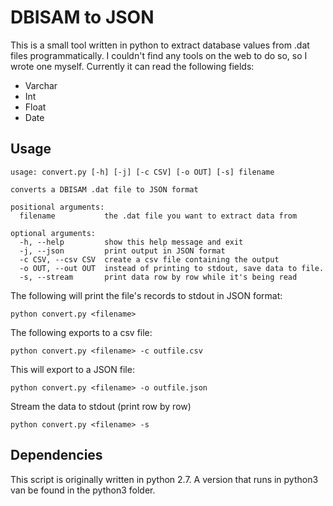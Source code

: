 # DBISAM to JSON

This is a small tool written in python to extract database values from .dat files programmatically. I couldn't find any tools on the web to do so, so I wrote one myself.
Currently it can read the following fields:

- Varchar
- Int
- Float
- Date

## Usage

```
usage: convert.py [-h] [-j] [-c CSV] [-o OUT] [-s] filename

converts a DBISAM .dat file to JSON format

positional arguments:
  filename           the .dat file you want to extract data from

optional arguments:
  -h, --help         show this help message and exit
  -j, --json         print output in JSON format
  -c CSV, --csv CSV  create a csv file containing the output
  -o OUT, --out OUT  instead of printing to stdout, save data to file.
  -s, --stream       print data row by row while it's being read

```

The following will print the file's records to stdout in JSON format:
```
python convert.py <filename>
```

The following exports to a csv file:
```
python convert.py <filename> -c outfile.csv
```

This will export to a JSON file:
```
python convert.py <filename> -o outfile.json
```

Stream the data to stdout (print row by row)
```
python convert.py <filename> -s
```

## Dependencies

This script is originally written in python 2.7. A version that runs in python3 van be found in the python3 folder.
